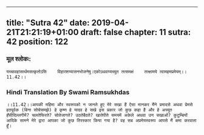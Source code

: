 
---
title: "Sutra 42"
date: 2019-04-21T21:21:19+01:00
draft: false
chapter: 11
sutra: 42
position: 122
---
### मूल श्लोकः:
```
यच्चावहासार्थमसत्कृतोऽसि    विहारशय्यासनभोजनेषु।एकोऽथवाप्यच्युत तत्समक्षं    तत्क्षामये त्वामहमप्रमेयम्।।11.42।।

```

### Hindi Translation By Swami Ramsukhdas
```
।।11.42।।आपकी महिमा और स्वरूपको न जानते हुए मेरे सखा हैं ऐसा मानकर मैंने प्रमादसे अथवा प्रेमसे हठपूर्वक (बिना सोचेसमझे) हे कृष्ण हे यादव हे सखे इस प्रकार जो कुछ कहा है और हे अच्युत  हँसीदिल्लगीमें? चलतेफिरते? सोतेजागते? उठतेबैठते? खातेपीते समयमें अकेले अथवा उन सखाओं? कुटुम्बियों आदिके सामने मेरे द्वारा आपका जो कुछ तिरस्कार किया गया है? वह सब अप्रमेयस्वरूप आपसे मैं क्षमा करवाता हूँ।

```

